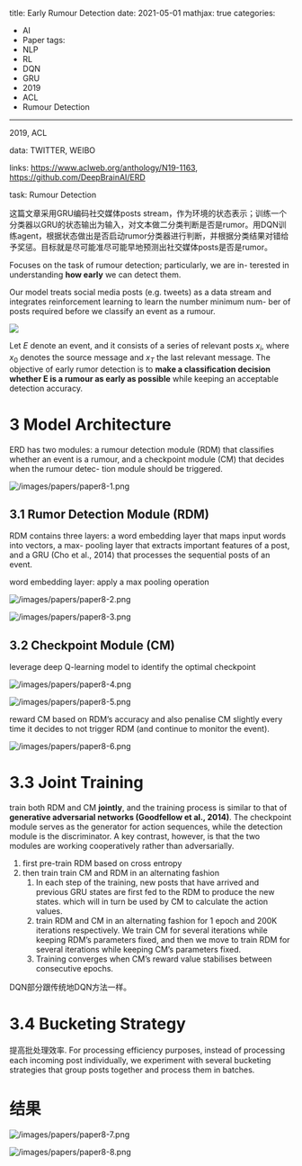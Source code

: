 title: Early Rumour Detection
date: 2021-05-01
mathjax: true
categories:
- AI
- Paper
tags:
- NLP
- RL
- DQN
- GRU
- 2019
- ACL
- Rumour Detection

---

2019, ACL

data: TWITTER, WEIBO

links: https://www.aclweb.org/anthology/N19-1163, https://github.com/DeepBrainAI/ERD

task: Rumour Detection

这篇文章采用GRU编码社交媒体posts stream，作为环境的状态表示；训练一个分类器以GRU的状态输出为输入，对文本做二分类判断是否是rumor。用DQN训练agent，根据状态做出是否启动rumor分类器进行判断，并根据分类结果对错给予奖惩。目标就是尽可能准尽可能早地预测出社交媒体posts是否是rumor。

<!-- more -->


Focuses on the task of rumour detection; particularly, we are in- terested in understanding **how early** we can detect them. 

Our model treats social media posts (e.g. tweets) as a data stream and integrates reinforcement learning to learn the number minimum num- ber of posts required before we classify an event as a rumour.

![](/images/papers/paper8.png)

Let $E$ denote an event, and it consists of a series of relevant posts $x_i$, where $x_0$ denotes the source message and $x_T$ the last relevant message. The objective of early rumor detection is to **make a classification decision** **whether E is a rumour as early as possible** while keeping an acceptable detection accuracy.

# 3 Model Architecture

ERD has two modules: a rumour detection module (RDM) that classifies whether an event is a rumour, and a checkpoint module (CM) that decides when the rumour detec- tion module should be triggered.

![/images/papers/paper8-1.png](/images/papers/paper8-1.png)

## 3.1 Rumor Detection Module (RDM)

RDM contains three layers: a word embedding layer that maps input words into vectors, a max- pooling layer that extracts important features of a post, and a GRU (Cho et al., 2014) that processes the sequential posts of an event.

word embedding layer: apply a max pooling operation

![/images/papers/paper8-2.png](/images/papers/paper8-2.png)

![/images/papers/paper8-3.png](/images/papers/paper8-3.png)

## 3.2 Checkpoint Module (CM)

leverage deep Q-learning model to identify the optimal checkpoint

![/images/papers/paper8-4.png](/images/papers/paper8-4.png)

![/images/papers/paper8-5.png](/images/papers/paper8-5.png)

reward CM based on RDM’s accuracy and also penalise CM slightly every time it decides to not trigger RDM (and continue to monitor the event).

![/images/papers/paper8-6.png](/images/papers/paper8-6.png)

# 3.3 Joint Training

train both RDM and CM **jointly**, and the training process is similar to that of **generative adversarial networks (Goodfellow et al., 2014)**. The checkpoint module serves as the generator for action sequences, while the detection module is the discriminator. A key contrast, however, is that the two modules are working cooperatively rather than adversarially.

1. first pre-train RDM based on cross entropy
2. then train train CM and RDM in an alternating fashion
    1. In each step of the training, new posts that have arrived and previous GRU states are first fed to the RDM to produce the new states. which will in turn be used by CM to calculate the action values. 
    2. train RDM and CM in an alternating fashion for 1 epoch and 200K iterations respectively. We train CM for several iterations while keeping RDM’s parameters fixed, and then we move to train RDM for several iterations while keeping CM’s parameters fixed. 
    3. Training converges when CM’s reward value stabilises between consecutive epochs.

DQN部分跟传统地DQN方法一样。

# 3.4 Bucketing Strategy

提高批处理效率. For processing efficiency purposes, instead of processing each incoming post individually, we experiment with several bucketing strategies that group posts together and process them in batches.

# 结果

![/images/papers/paper8-7.png](/images/papers/paper8-7.png)

![/images/papers/paper8-8.png](/images/papers/paper8-8.png)